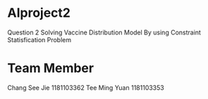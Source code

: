 # AIproject2
Question 2 Solving Vaccine Distribution Model By using Constraint Statisfication Problem

# Team Member
Chang See Jie 1181103362
Tee Ming Yuan 1181103353
